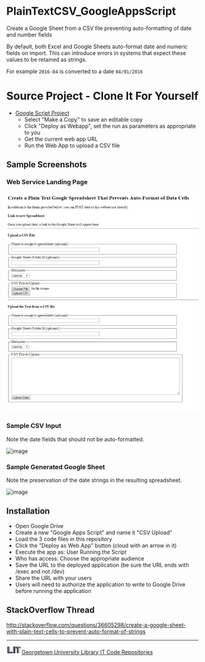 # PlainTextCSV_GoogleAppsScript
Create a Google Sheet from a CSV file preventing auto-formatting of date and number fields

By default, both Excel and Google Sheets auto-format date and numeric fields on import.  This can introduce errors in systems that expect these values to be retained as strings.

For example
`2016-04` is converted to a date `04/01/2016`

# Source Project - Clone It For Yourself
- [Google Script Project](https://script.google.com/a/georgetown.edu/d/13HcFhMle_oIBTfhuZEya_zQHAokJjgZEdqTEoOTeEfrpx5UpTmNUh_pB/edit?usp=drive_web)
  - Select "Make a Copy" to save an editable copy
  - Click "Deploy as Webapp", set the run as parameters as appropriate to you
  - Get the current web app URL
  - Run the Web App to upload a CSV file

## Sample Screenshots
### Web Service Landing Page

![image](Screenshot.jpg)

### Sample CSV Input

Note the date fields that should not be auto-formatted.

![image](https://cloud.githubusercontent.com/assets/1111057/14503446/f6a57e38-0164-11e6-8a01-d158a9024a46.png)

### Sample Generated Google Sheet

Note the preservation of the date strings in the resulting spreadsheet.

![image](https://cloud.githubusercontent.com/assets/1111057/14503493/2d704a42-0165-11e6-8ba6-c622575a716b.png)



## Installation
* Open Google Drive
* Create a new "Google Apps Script" and name it "CSV Upload"
* Load the 3 code files in this repository
* Click the "Deploy as Web App" button (cloud with an arrow in it)
* Execute the app as: User Running the Script
* Who has access: Choose the appropriate audience
* Save the URL to the deployed application (be sure the URL ends with /exec and not /dev)
* Share the URL with your users
* Users will need to authorize the application to write to Google Drive before running the application

## StackOverflow Thread
http://stackoverflow.com/questions/36605298/create-a-google-sheet-with-plain-text-cells-to-prevent-auto-format-of-strings

***
[![Georgetown University Library IT Code Repositories](https://raw.githubusercontent.com/Georgetown-University-Libraries/georgetown-university-libraries.github.io/master/LIT-logo-small.png)Georgetown University Library IT Code Repositories](http://georgetown-university-libraries.github.io/)

